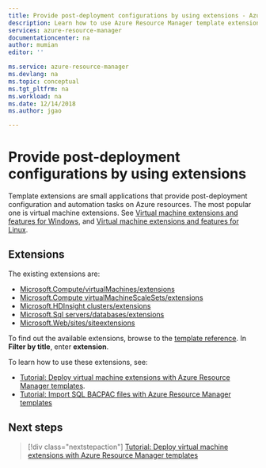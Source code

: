 ```yaml
---
title: Provide post-deployment configurations by using extensions - Azure | Microsoft Docs
description: Learn how to use Azure Resource Manager template extensions to provide post-deployment configurations.
services: azure-resource-manager
documentationcenter: na
author: mumian
editor: ''

ms.service: azure-resource-manager
ms.devlang: na
ms.topic: conceptual
ms.tgt_pltfrm: na
ms.workload: na
ms.date: 12/14/2018
ms.author: jgao

---
```

# Provide post-deployment configurations by using extensions

Template extensions are small applications that provide post-deployment configuration and automation tasks on Azure resources. The most popular one is virtual machine extensions. See [Virtual machine extensions and features for Windows](../virtual-machines/extensions/features-windows.md), and [Virtual machine extensions and features for Linux](../virtual-machines/extensions/features-linux.md).

## Extensions

The existing extensions are:

- [Microsoft.Compute/virtualMachines/extensions](https://docs.microsoft.com/azure/templates/microsoft.compute/2018-10-01/virtualmachines/extensions)
- [Microsoft.Compute virtualMachineScaleSets/extensions](https://docs.microsoft.com/azure/templates/microsoft.compute/2018-10-01/virtualmachinescalesets/extensions)
- [Microsoft.HDInsight clusters/extensions](https://docs.microsoft.com/azure/templates/microsoft.hdinsight/2018-06-01-preview/clusters/extensions)
- [Microsoft.Sql servers/databases/extensions](https://docs.microsoft.com/azure/templates/microsoft.sql/2014-04-01/servers/databases/extensions) 
- [Microsoft.Web/sites/siteextensions](https://docs.microsoft.com/azure/templates/microsoft.web/2016-08-01/sites/siteextensions)

To find out the available extensions, browse to the [template reference](https://docs.microsoft.com/azure/templates/). In **Filter by title**, enter **extension**.

To learn how to use these extensions, see:

- [Tutorial: Deploy virtual machine extensions with Azure Resource Manager templates](./resource-manager-tutorial-deploy-vm-extensions.md).
- [Tutorial: Import SQL BACPAC files with Azure Resource Manager templates](./resource-manager-tutorial-deploy-sql-extensions-bacpac.md)

## Next steps

> [!div class="nextstepaction"]
> [Tutorial: Deploy virtual machine extensions with Azure Resource Manager templates](./resource-manager-tutorial-deploy-vm-extensions.md)
